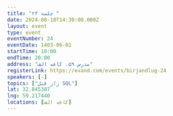```yaml
---
title: "جلسه ۲۴ "
date: 2024-08-18T14:30:00.000Z
layout: event
type: event
eventNumber: 24
eventDate: 1403-06-01
startTime: 18:00
endTime: 20:00
address: "مدرس ۵۹، کافه الف"
registerLink: https://evand.com/events/birjandlug-24
speakers: [-]
topics: ["راز قتل SQL"]
lat: 32.845387
lng: 59.217440
locations: [کافه الف]
---
```

